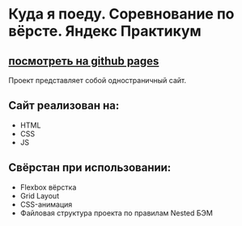 # Куда я поеду. Соревнование по вёрсте. Яндекс Практикум
[посмотреть на github pages](https://starchenkovyaroslav.github.io/kuda-ya-poedu/index.html)
---

Проект представляет собой одностраничный сайт.

## Сайт реализован на:
* HTML
* CSS
* JS

## Свёрстан при использовании:
* Flexbox вёрстка
* Grid Layout
* CSS-анимация
* Файловая структура проекта по правилам Nested БЭМ

